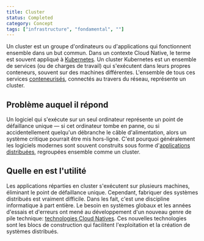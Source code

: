 ```yaml
---
title: Cluster
status: Completed
category: Concept
tags: ["infrastructure", "fondamental", ""]
---
```


Un cluster est un groupe d'ordinateurs ou d'applications qui fonctionnent ensemble dans un but commun.
Dans un contexte Cloud Native, le terme est souvent appliqué à [Kubernetes](/fr/kubernetes/).
Un cluster Kubernetes est un ensemble de services (ou de charges de travail) qui s'exécutent dans leurs propres conteneurs, souvent sur des machines différentes.
L'ensemble de tous ces services [conteneurisés](/fr/containerization/), connectés au travers du réseau, représente un cluster.

## Problème auquel il répond

Un logiciel qui s'exécute sur un seul ordinateur représente un point de défaillance unique
— si cet ordinateur tombe en panne, ou si accidentellement quelqu'un débranche le câble d'alimentation,
alors un système critique pourrait être mis hors-ligne.
C'est pourquoi généralement les logiciels modernes sont souvent construits sous forme d'[applications distribuées](/fr/distributed-apps/), regroupées ensemble comme un cluster.

## Quelle en est l'utilité

Les applications réparties en cluster s'exécutent sur plusieurs machines, éliminant le point de défaillance unique.
Cependant, fabriquer des systèmes distribués est vraiment difficile.
Dans les fait, c'est une discipline informatique à part entière.
Le besoin en systèmes globaux et les années d'essais et d'erreurs ont mené au développement d'un nouveau genre de pile technique:
[technologies Cloud Natives](/fr/cloud-native-tech/).
Ces nouvelles technologies sont les blocs de construction qui facilitent l'exploitation et la création de systèmes distribués.


